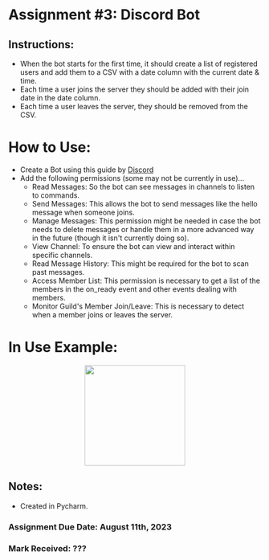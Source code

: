 # Assignment #3: Discord Bot

## Instructions: 
- When the bot starts for the first time, it should create a list of registered users and add them to a CSV with a date column with the current date & time.
- Each time a user joins the server they should be added with their join date in the date column. 
- Each time a user leaves the server, they should be removed from the CSV.

# How to Use: 
- Create a Bot using this guide by [Discord](https://discordpy.readthedocs.io/en/stable/discord.html)
 - Add the following permissions (some may not be currently in use)...
     - Read Messages: So the bot can see messages in channels to listen to commands.
     - Send Messages: This allows the bot to send messages like the hello message when someone joins.
     - Manage Messages: This permission might be needed in case the bot needs to delete messages or handle them in a more advanced way in the future (though it isn't currently doing so).
     - View Channel: To ensure the bot can view and interact within specific channels.
     - Read Message History: This might be required for the bot to scan past messages.
     - Access Member List: This permission is necessary to get a list of the members in the on_ready event and other events dealing with members.
     - Monitor Guild's Member Join/Leave: This is necessary to detect when a member joins or leaves the server.

# In Use Example: 
<p align="center">
<img width="200" src="https://github.com/MatthewAntonis/DiscordBot/assets/122380719/c0d86f3d-b93b-4fe8-b953-2eb08307b3f6">
<p/>

## Notes: 
- Created in Pycharm.

### Assignment Due Date: August 11th, 2023
### Mark Received: ???
